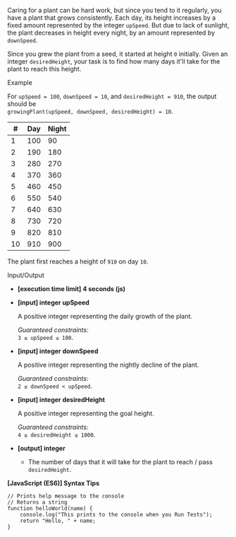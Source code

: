 Caring for a plant can be hard work, but since you tend to it regularly, you
have a plant that grows consistently. Each day, its height increases by a fixed
amount represented by the integer `upSpeed`. But due to lack of sunlight, the
plant decreases in height every night, by an amount represented by `downSpeed`.

Since you grew the plant from a seed, it started at height `0` initially. Given
an integer `desiredHeight`, your task is to find how many days it'll take for
the plant to reach this height.

Example

For `upSpeed = 100`, `downSpeed = 10`, and `desiredHeight = 910`, the output
should be  
`growingPlant(upSpeed, downSpeed, desiredHeight) = 10`.

| #   | Day | Night |
| --- | --- | ----- |
| 1   | 100 | 90    |
| 2   | 190 | 180   |
| 3   | 280 | 270   |
| 4   | 370 | 360   |
| 5   | 460 | 450   |
| 6   | 550 | 540   |
| 7   | 640 | 630   |
| 8   | 730 | 720   |
| 9   | 820 | 810   |
| 10  | 910 | 900   |

The plant first reaches a height of `910` on day `10`.

Input/Output

- **\[execution time limit\] 4 seconds (js)**

- **\[input\] integer upSpeed**

  A positive integer representing the daily growth of the plant.

  _Guaranteed constraints:_  
  `3 ≤ upSpeed ≤ 100`.

- **\[input\] integer downSpeed**

  A positive integer representing the nightly decline of the plant.

  _Guaranteed constraints:_  
  `2 ≤ downSpeed < upSpeed`.

- **\[input\] integer desiredHeight**

  A positive integer representing the goal height.

  _Guaranteed constraints:_  
  `4 ≤ desiredHeight ≤ 1000`.

- **\[output\] integer**

  - The number of days that it will take for the plant to reach / pass
    `desiredHeight`.

**\[JavaScript (ES6)\] Syntax Tips**

    // Prints help message to the console
    // Returns a string
    function helloWorld(name) {
        console.log("This prints to the console when you Run Tests");
        return "Hello, " + name;
    }
